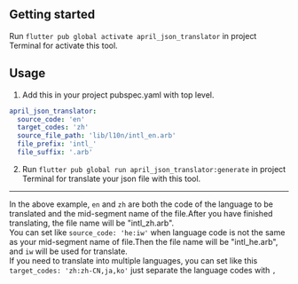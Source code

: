 <!--
This README describes the package. If you publish this package to pub.dev,
this README's contents appear on the landing page for your package.

For information about how to write a good package README, see the guide for
[writing package pages](https://dart.dev/guides/libraries/writing-package-pages).

For general information about developing packages, see the Dart guide for
[creating packages](https://dart.dev/guides/libraries/create-library-packages)
and the Flutter guide for
[developing packages and plugins](https://flutter.dev/developing-packages).
-->

## Getting started

Run `flutter pub global activate april_json_translator` in project Terminal for activate this tool.

## Usage

1. Add this in your project pubspec.yaml with top level.

```yaml
april_json_translator:
  source_code: 'en'
  target_codes: 'zh'
  source_file_path: 'lib/l10n/intl_en.arb'
  file_prefix: 'intl_'
  file_suffix: '.arb'
```

2. Run `flutter pub global run april_json_translator:generate` in project Terminal for translate
   your json file with this tool.

---

In the above example, `en` and `zh` are both the code of the language to be translated and the
mid-segment name of the file.After you have finished translating, the file name will be "intl_zh.arb".  
You can set like `source_code: 'he:iw'` when language code is not the same as your mid-segment name
of file.Then the file name will be "intl_he.arb", and `iw` will be used for translate.  
If you need to translate into multiple languages, you can set like
this `target_codes: 'zh:zh-CN,ja,ko'` just separate the language codes with `,`
